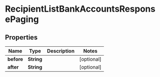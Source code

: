 

# RecipientListBankAccountsResponsePaging


## Properties

| Name | Type | Description | Notes |
|------------ | ------------- | ------------- | -------------|
|**before** | **String** |  |  [optional] |
|**after** | **String** |  |  [optional] |



